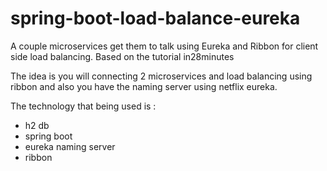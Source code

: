 # spring-boot-load-balance-eureka
A couple microservices get them to talk using Eureka and Ribbon for client side load balancing. Based on the tutorial in28minutes

The idea is you will connecting 2 microservices and load balancing using ribbon and also you have the naming server using netflix eureka.

The technology that being used is :
- h2 db
- spring boot
- eureka naming server
- ribbon
